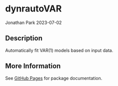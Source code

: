 dynrautoVAR
================
Jonathan Park
2023-07-02

<!-- README.md is generated from README.Rmd. Please edit that file -->

## Description

Automatically fit VAR(1) models based on input data.

## More Information

See [GitHub Pages](https://jeksterslab.github.io/dynrautoVAR) for
package documentation.
